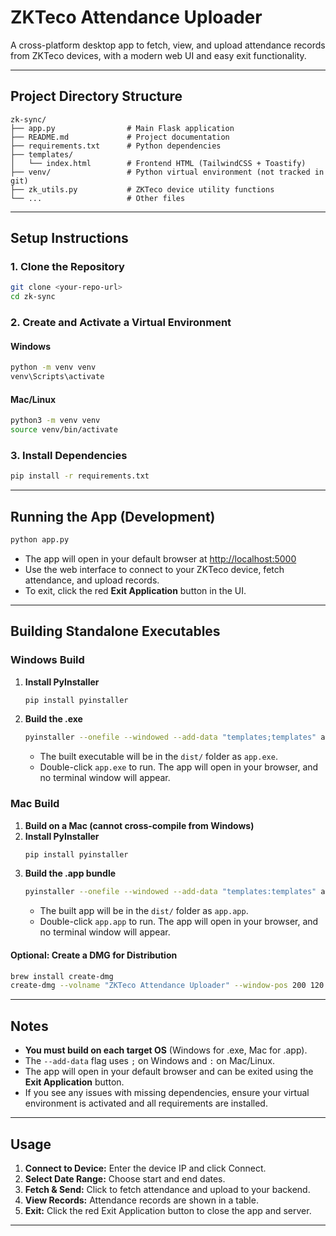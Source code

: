 # ZKTeco Attendance Uploader

A cross-platform desktop app to fetch, view, and upload attendance records from ZKTeco devices, with a modern web UI and easy exit functionality.

---

## Project Directory Structure

```
zk-sync/
├── app.py                # Main Flask application
├── README.md             # Project documentation
├── requirements.txt      # Python dependencies
├── templates/
│   └── index.html        # Frontend HTML (TailwindCSS + Toastify)
├── venv/                 # Python virtual environment (not tracked in git)
├── zk_utils.py           # ZKTeco device utility functions
└── ...                   # Other files
```

---

## Setup Instructions

### 1. Clone the Repository

```bash
git clone <your-repo-url>
cd zk-sync
```

### 2. Create and Activate a Virtual Environment

#### **Windows**

```bash
python -m venv venv
venv\Scripts\activate
```

#### **Mac/Linux**

```bash
python3 -m venv venv
source venv/bin/activate
```

### 3. Install Dependencies

```bash
pip install -r requirements.txt
```

---

## Running the App (Development)

```bash
python app.py
```

- The app will open in your default browser at [http://localhost:5000](http://localhost:5000)
- Use the web interface to connect to your ZKTeco device, fetch attendance, and upload records.
- To exit, click the red **Exit Application** button in the UI.

---

## Building Standalone Executables

### **Windows Build**

1. **Install PyInstaller**
   ```bash
   pip install pyinstaller
   ```
2. **Build the .exe**
   ```bash
   pyinstaller --onefile --windowed --add-data "templates;templates" app.py
   ```
   - The built executable will be in the `dist/` folder as `app.exe`.
   - Double-click `app.exe` to run. The app will open in your browser, and no terminal window will appear.

### **Mac Build**

1. **Build on a Mac (cannot cross-compile from Windows)**
2. **Install PyInstaller**
   ```bash
   pip install pyinstaller
   ```
3. **Build the .app bundle**
   ```bash
   pyinstaller --onefile --windowed --add-data "templates:templates" app.py
   ```
   - The built app will be in the `dist/` folder as `app.app`.
   - Double-click `app.app` to run. The app will open in your browser, and no terminal window will appear.

#### **Optional: Create a DMG for Distribution**

```bash
brew install create-dmg
create-dmg --volname "ZKTeco Attendance Uploader" --window-pos 200 120 --window-size 600 300 --icon-size 100 --icon "app.app" 175 120 --hide-extension "app.app" --app-drop-link 425 120 "ZKTeco-Attendance-Uploader.dmg" "dist/"
```

---

## Notes

- **You must build on each target OS** (Windows for .exe, Mac for .app).
- The `--add-data` flag uses `;` on Windows and `:` on Mac/Linux.
- The app will open in your default browser and can be exited using the **Exit Application** button.
- If you see any issues with missing dependencies, ensure your virtual environment is activated and all requirements are installed.

---

## Usage

1. **Connect to Device:** Enter the device IP and click Connect.
2. **Select Date Range:** Choose start and end dates.
3. **Fetch & Send:** Click to fetch attendance and upload to your backend.
4. **View Records:** Attendance records are shown in a table.
5. **Exit:** Click the red Exit Application button to close the app and server.

---
